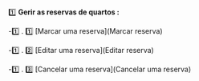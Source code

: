 :one: **Gerir as reservas de quartos :**

-:one: . :one: [Marcar uma reserva](Marcar reserva)

-:one: . :two: [Editar uma reserva](Editar reserva)

-:one: . :three: [Cancelar uma reserva](Cancelar uma reserva)


